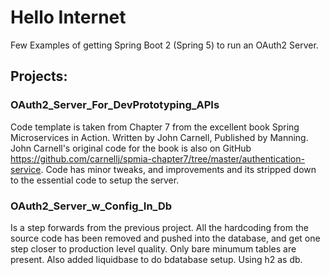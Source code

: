 # Hello Internet
Few Examples of getting Spring Boot 2 (Spring 5) to run an OAuth2 Server.

## Projects:
### OAuth2_Server_For_DevPrototyping_APIs
Code template is taken from Chapter 7 from the excellent book Spring Microservices in Action. Written by John Carnell, Published by Manning. John Carnell's original code for the book is also on GitHub https://github.com/carnellj/spmia-chapter7/tree/master/authentication-service. Code has minor tweaks, and improvements and its stripped down to the essential code to setup the server.
   
### OAuth2_Server_w_Config_In_Db
Is a step forwards from the previous project. All the hardcoding from the source code has been removed and pushed into the database, and get one step closer to production level quality. Only bare minumum tables are present. Also added liquidbase to do bdatabase setup. Using h2 as db.
